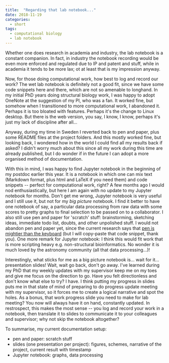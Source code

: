 ```yaml
---
title:  "Regarding that lab notebook..."
date: 2018-11-19
categories: 
  - short
tags:
  - computational biology
  - lab notebook
---
```

Whether one does research in academia and industry, the lab notebook is a constant companion. In fact, in industry the notebook recording would be even more enforced and regulated due to IP and patent and stuff, while in academia it tends to be more lax; ot at least that is my impression anyway.

Now, for those doing computational work, how best to log and record our work? The wet lab notebook is definitely not a good fit, since we have some code snippets here and there, which are not so amenable to longhand. In my initial PhD years doing structural biology work, I was happy to adopt OneNote at the suggestion of my PI, who was a fan. It worked fine, but somehow when I transitioned to more computational work, I abandoned it. Perhaps it is too bloated with features. Perhaps it's the change to Linux desktop. But there is the web version, you say, I know, I know, perhaps it's just my lack of discipline after all...

Anyway, during my time in Sweden I reverted back to pen and paper, plus some README files at the project folders. And this mostly worked fine, but looking back, I wondered how in the world I could find all my results back if asked? I didn't worry much about this since all my work during this time are already published, but I do wonder if in the future I can adopt a more organised method of documentation.

With this in mind, I was happy to find Jupyter notebook in the beginning of my postdoc earlier this year. It is a notebook in which one can mix text (Markdown format, plus html and LaTeX if you need them) and code snippets -- perfect for computational work, right? A few months ago I would nod enthusiastically, but here I am again with no update to my Jupyter notebook for months. Don't get me wrong, Jupyter notebook is very useful and I still use it, but not for my *big picture* notebook. I find it better to have one notebook of say, a particular data processing from raw data with some scores to pretty graphs to final selection to be passed on to a collaborator. I also still use pen and paper for 'scratch' stuff: brainstorming, sketching ideas, immediate todo list, doubts, and other unpolished stuff. I would not abandon pen and paper yet, since the current research says that [pen is mightier than the keyboard](https://journals.sagepub.com/doi/abs/10.1177/0956797614524581) (but I will copy-paste that code snippet, thank you). One more remark for Jupyter notebook: I think this would fit work that is more scripting heavy e.g. non-structural bioinformatics. No wonder it is much loved by the astronomy community (all that data processing...)!

Interestingly, what sticks for me as a big picture notebook is... wait for it... presentation slides! Wait, wait go back, don't go away. I've learned during my PhD that my weekly updates with my supervisor keep me on my toes and give me focus on the direction to go. Have you felt directionless and don't know what else to try? I have. I think putting my progress in slides puts me in that state of mind of preparing to do progress update meeting with my supervisor, so it forces me to create a logical narrative and spot the holes. As a bonus, that work progress slide you need to make for lab meeting? You now will always have it on hand, constantly updated. In restrospect, this makes the most sense -- you log and record your work in a notebook, then translate it to slides to communicate it to your colleagues and supervisor; why not skip the notebook altogether? 

To summarise, my current documentation setup:
- pen and paper: scratch stuff
- slides (one presentation per project): figures, schemes, narrative of the project, current result with timestamp
- Jupyter notebook: graphs, data processing
  
